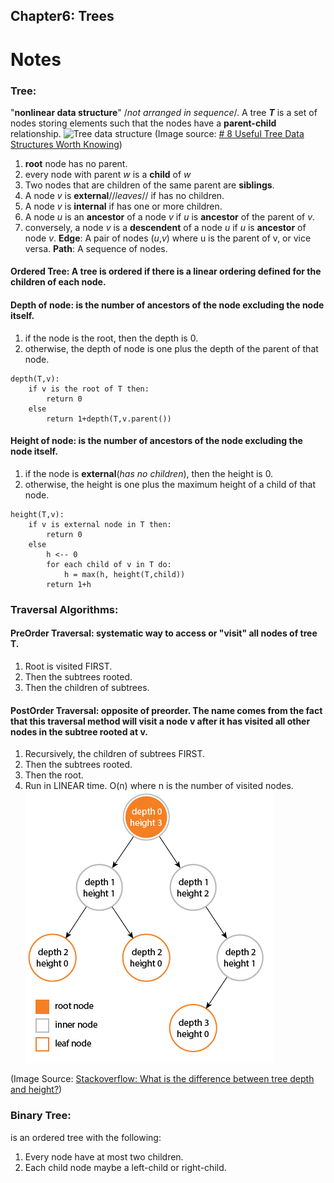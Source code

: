 ## Chapter6: Trees

# Notes
### Tree: 
"**nonlinear data structure**" /_not arranged in sequence_/.
A tree **_T_** is a set of nodes storing elements such that the nodes have a **parent-child** relationship.
![Tree data structure](https://miro.medium.com/max/975/1*PWJiwTxRdQy8A_Y0hAv5Eg.png)
(Image source: [# 8 Useful Tree Data Structures Worth Knowing](https://towardsdatascience.com/8-useful-tree-data-structures-worth-knowing-8532c7231e8c))
1. **root** node has no parent. 
2. every node with parent _w_ is a **child** of _w_
3. Two nodes that are children of the same parent are **siblings**. 
4. A node _v_ is **external**//_leaves_// if has no children.
5. A node _v_ is **internal** if has one or more children.
6. A node _u_ is an **ancestor** of a node _v_ if _u_ is **ancestor** of the parent of _v_. 
7. conversely, a node _v_ is a **descendent** of a node _u_ if _u_ is **ancestor** of node _v_.
**Edge**: A pair of nodes (_u_,_v_) where u is the parent of v, or vice versa.
**Path**: A sequence of nodes. 

#### Ordered Tree: A tree is ordered if there is a linear ordering defined for the children of each node.  

#### Depth of node: is the number of ancestors of the node excluding the node itself.
1. if the node is the root, then the depth is 0. 
2. otherwise, the depth of node is one plus the depth of the parent of that node.
```
depth(T,v):
    if v is the root of T then:
        return 0 
    else
        return 1+depth(T,v.parent())
```

#### Height of node: is the number of ancestors of the node excluding the node itself.
1. if the node is **external**(_has no children_), then the height is 0.
2. otherwise, the height is one plus the maximum height of a child of that node.
```
height(T,v):
    if v is external node in T then:
        return 0 
    else
        h <-- 0
        for each child of v in T do:
            h = max(h, height(T,child))
        return 1+h
```

### Traversal Algorithms: 
#### PreOrder Traversal: systematic way to access or "visit" all nodes of tree T.
1. Root is visited FIRST. 
2. Then the subtrees rooted.
3. Then the children of subtrees.

#### PostOrder Traversal: opposite of preorder. **The name comes from** the fact that this traversal method will **visit a node v after** it has visited all other nodes in the subtree rooted at v.
1. Recursively, the children of subtrees FIRST.
2. Then the subtrees rooted.
3. Then the root.
4. Run in LINEAR time. O(n) where n is the number of visited nodes.
![Tree height vs tree depth](/assets/Height_vs_Depth.png)

(Image Source: [Stackoverflow: What is the difference between tree depth and height?](https://stackoverflow.com/questions/2603692/what-is-the-difference-between-tree-depth-and-height))
### Binary Tree: 
is an ordered tree with the following:
1. Every node have at most two children. 
2. Each child node maybe a left-child or right-child.